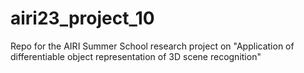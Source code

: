# airi23_project_10
Repo for the AIRI Summer School research project on "Application of differentiable object representation of 3D scene recognition"
